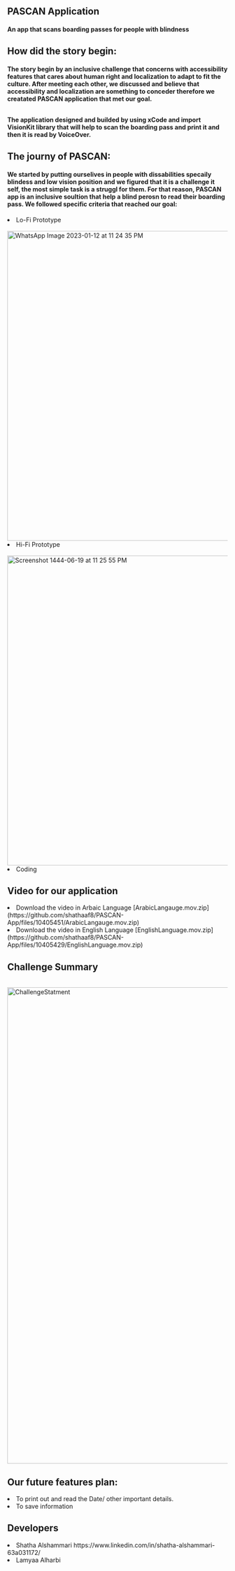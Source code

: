 <h2> PASCAN Application </h2> 
<h4>  An app that scans boarding passes for people with blindness </h4>

<h2> How did the story begin: </h2>
<h4> The story begin by an inclusive challenge that concerns with accessibility features that cares about human right and localization to adapt to fit the culture. After meeting each other, we discussed and believe that accessibility and localization are something to conceder therefore we creatated PASCAN application that met our goal. <br> <br>
  
The application designed and builded by using xCode and import VisionKit library that will help to scan the boarding pass and print it and then it is read by VoiceOver. </h4>

<h2> The journy of PASCAN: </h2> 
<h4> We started by putting ourselives in people with dissabilities specaily blindess and low vision position and we figured that it is a challenge it self,  the most simple task is a struggl for them. For that reason, PASCAN app is an inclusive soultion that help a blind perosn to read their boarding pass. We followed specific criteria that reached our goal: </h4>
<or> 
  <li> Lo-Fi Prototype </li>
  <br>
   <img width="709" alt="WhatsApp Image 2023-01-12 at 11 24 35 PM" src="https://user-images.githubusercontent.com/87260987/212176322-472d4b60-ae62-4013-9d00-20a505767e9c.png">
  
<li> Hi-Fi Prototype </li>
  <br>
  <img width="709" alt="Screenshot 1444-06-19 at 11 25 55 PM" src="https://user-images.githubusercontent.com/87260987/212174243-969039d5-9745-4b6e-b68b-eee114771a42.png">

<br>
  <li> Coding </li>
</h4>


<h2> Video for our application </h2> 

<or>
<li> Download the video in Arbaic Language [ArabicLangauge.mov.zip](https://github.com/shathaaf8/PASCAN-App/files/10405451/ArabicLangauge.mov.zip)
  </li>
<li> Download the video in English Language [EnglishLanguage.mov.zip](https://github.com/shathaaf8/PASCAN-App/files/10405429/EnglishLanguage.mov.zip)
  </li>
</or>

<h2> Challenge Summary </h4>
<br>
<img width="1090" alt="ChallengeStatment" src="https://user-images.githubusercontent.com/87260987/212140407-10ce09f1-469d-47f3-a2fe-d450ecd521e0.png">



<br>

<h2> Our future features plan: </h2>
<or> 
  <li>  To print out and read the Date/ other important details. </li>
  <li> To save information </li>
  </or>

<h2> Developers </h4> 

  

<or> 
  <li> Shatha Alshammari https://www.linkedin.com/in/shatha-alshammari-63a031172/  </li>
<li>  Lamyaa Alharbi  </li>
</or>
  




